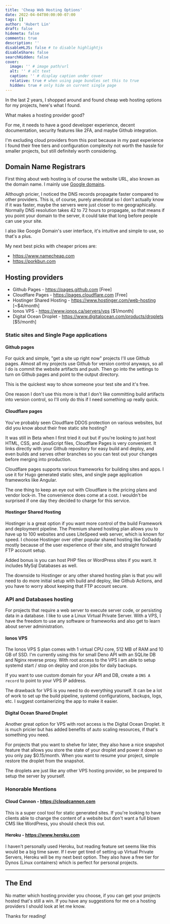 ```yaml
---
title: 'Cheap Web Hosting Options'
date: 2022-04-04T00:00:00-07:00
tags: []
author: 'Hubert Lin'
draft: false
hidemeta: false
comments: true
description: ''
disableHLJS: false # to disable highlightjs
disableShare: false
searchHidden: false
cover:
  image: '' # image path/url
  alt: '' # alt text
  caption: '' # display caption under cover
  relative: true # when using page bundles set this to true
  hidden: true # only hide on current single page
---
```


In the last 2 years, I shopped around and found cheap web hosting options for my
projects, here's what I found.

What makes a hosting provider good?

For me, it needs to have a good developer experience, decent documentation,
security features like 2FA, and maybe Github integration.

I'm excluding cloud providers from this post because in my past experience I
found their free tiers and configuration complexity not worth the hassle for
smaller projects, but still definitely worth considering.

## Domain Name Registrars

First thing about web hosting is of course the website URL, also known as the
domain name. I mainly use [Google domains](https://domains.google.com).

Although pricier, I noticed the DNS records propagate faster compared to other
providers. This is, of course, purely anecdotal so I don't actually know if it
was faster, maybe the servers were just closer to me geographically. Normally
DNS resolution takes 42 to 72 hours to propagate, so that means if you point
your domain to the server, it could take that long before people can use your
site.

I also like Google Domain's user interface, it's intuitive and simple to use, so
that's a plus.

My next best picks with cheaper prices are:

- <https://www.namecheap.com>
- <https://porkbun.com>

## Hosting providers

- Github Pages - <https://pages.github.com> [Free]
- Cloudflare Pages - <https://pages.cloudflare.com> [Free]
- Hostinger Shared Hosting - <https://www.hostinger.com/web-hosting> [~$4/month]
- Ionos VPS - <https://www.ionos.ca/servers/vps> [$1/month]
- Digital Ocean Droplet - <https://www.digitalocean.com/products/droplets>
  [$5/month]

### Static sites and Single Page applications

#### Github pages

For quick and simple, "get a site up right now" projects I'll use Github pages.
Almost all my projects use Github for version control anyways, so all I do is
commit the website artifacts and push. Then go into the settings to turn on
Github pages and point to the output directory.

This is the quickest way to show someone your test site and it's free.

One reason I don't use this more is that I don't like committing build artifacts
into version control, so I'll only do this if I need something up really quick.

#### Cloudflare pages

You've probably seen Cloudflare DDOS protection on various websites, but did you
know about their free static site hosting?

It was still in Beta when I first tried it out but if you're looking to just
host HTML, CSS, and JavaScript files, Cloudflare Pages is very convenient. It
links directly with your Github repository for easy build and deploy, and even
builds and serves other branches so you can test out your changes before merging
into production.

Cloudflare pages supports various frameworks for building sites and apps. I use
it for Hugo generated static sites, and single page application frameworks like
Angular.

The one thing to keep an eye out with Cloudflare is the pricing plans and vendor
lock-in. The convenience does come at a cost. I wouldn't be surprised if one day
they decided to charge for this service.

#### Hostinger Shared Hosting

Hostinger is a great option if you want more control of the build Framework and
deployment pipeline. The Premium shared hosting plan allows you to have up to
100 websites and uses LiteSpeed web server, which is known for speed. I choose
Hostinger over other popular shared hosting like GoDaddy mostly because of the
user experience of their site, and straight forward FTP account setup.

Added bonus is you can host PHP files or WordPress sites if you want. It
includes MySql Databases as well.

The downside to Hostinger or any other shared hosting plan is that you will need
to do more initial setup with build and deploy, like Github Actions, and you
have to worry about keeping that FTP account secure.

### API and Databases hosting

For projects that require a web server to execute server code, or persisting
data in a database. I like to use a Linux Virtual Private Server. With a VPS, I
have the freedom to use any software or frameworks and also get to learn about
server administration.

#### Ionos VPS

The Ionos VPS S plan comes with 1 virtual CPU core, 512 MB of RAM and 10 GB of
SSD. I'm currently using this for small Deno API with an SQLite DB and Nginx
reverse proxy. With root access to the VPS I am able to setup systemd start /
stop on deploy and cron jobs for daily backups.

If you want to use custom domain for your API and DB, create a `DNS A record` to
point to your VPS IP address.

The drawback for VPS is you need to do everything yourself. It can be a lot of
work to set up the build pipeline, systemd configurations, backups, logs, etc. I
suggest containerizing the app to make it easier.

#### Digital Ocean Shared Droplet

Another great option for VPS with root access is the Digital Ocean Droplet. It
is much pricier but has added benefits of auto scaling resources, if that's
something you need.

For projects that you want to shelve for later, they also have a nice snapshot
feature that allows you store the state of your droplet and power it down so you
only pay $0.15/month. When you want to resume your project, simple restore the
droplet from the snapshot.

The droplets are just like any other VPS hosting provider, so be prepared to
setup the server by yourself.

### Honorable Mentions

#### Cloud Cannon - <https://cloudcannon.com>

This is a super cool tool for static generated sites. If you're looking to have
clients able to change the content of a website but don't want a full blown CMS
like WordPress, you should check this out.

#### Heroku - <https://www.heroku.com>

I haven't personally used Heroku, but reading feature set seems like this would
be a big time saver. If I ever get tired of setting up Virtual Private Servers,
Heroku will be my next best option. They also have a free tier for Dynos (Linux
containers) which is perfect for personal projects.

---

## The End

No matter which hosting provider you choose, if you can get your projects hosted
that's still a win. If you have any suggestions for me on a hosting providers I
should look at let me know.

Thanks for reading!
